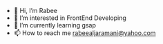 - 👋 Hi, I’m Rabee
- 👀 I’m interested in FrontEnd Developing
- 🌱 I’m currently learning gsap
- 📫 How to reach me rabeealjaramani@yahoo.com

<!---
rabeexxxx/rabeexxxx is a ✨ special ✨ repository because its `README.md` (this file) appears on your GitHub profile.
You can click the Preview link to take a look at your changes.
--->
